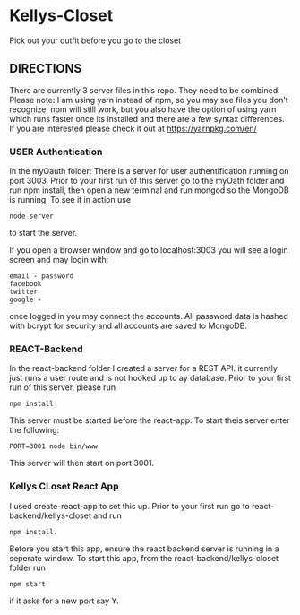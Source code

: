 # Kellys-Closet
Pick out your outfit before you go to the closet

## DIRECTIONS
There are currently 3 server files in this repo.  They need to be combined.
Please note: I am using yarn instead of npm, so you may see files you don't recognize.  npm will still work, but you also have the option of using yarn which runs faster once its installed and there are a few syntax differences.  If you are interested please check it out at https://yarnpkg.com/en/ 

### USER Authentication
In the myOauth folder:
 There is a server for user authentification running on port 3003.
 Prior to your first run of this server go to the myOath folder and run npm install,
 then open a new terminal and run mongod so the MongoDB is running.
 To see it in action use
 
    node server
   
 to start the server.
 
 If you open a browser window and go to localhost:3003 you will see a login screen and may login with:
  
    email - password
    facebook
    twitter
    google +
    
 once logged in you may connect the accounts.  All password data is hashed with bcrypt for security and all accounts are saved to MongoDB.
 
 ### REACT-Backend
 
 In the react-backend folder I created a server for a REST API.  it currently just runs a user route and is not hooked up to ay database.
 Prior to your first run of this server, please run
 
    npm install
  
 This server must be started before the react-app.  To start theis server enter the following:
 
    PORT=3001 node bin/www
 
 This server will then start on port 3001.
 
 ### Kellys CLoset React App
 
 I used create-react-app to set this up.  Prior to your first run go to react-backend/kellys-closet and run
 
    npm install.
 
 Before you start this app, ensure the react backend server is running in a seperate window.
 To start this app, from the react-backend/kellys-closet folder run
  
    npm start
  
if it asks for a new port say Y.
 

